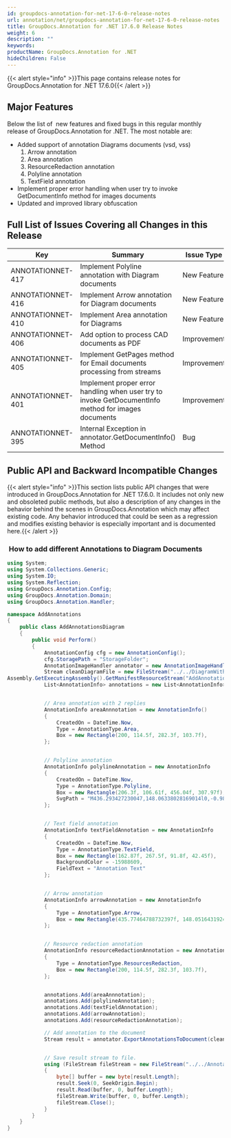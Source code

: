 ```yaml
---
id: groupdocs-annotation-for-net-17-6-0-release-notes
url: annotation/net/groupdocs-annotation-for-net-17-6-0-release-notes
title: GroupDocs.Annotation for .NET 17.6.0 Release Notes
weight: 6
description: ""
keywords: 
productName: GroupDocs.Annotation for .NET
hideChildren: False
---
```

{{< alert style="info" >}}This page contains release notes for GroupDocs.Annotation for .NET 17.6.0{{< /alert >}}

## Major Features

Below the list of  new features and fixed bugs in this regular monthly release of GroupDocs.Annotation for .NET. The most notable are:

*   Added support of annotation Diagrams documents (vsd, vss)  
    1.  Arrow annotation
    2.  Area annotation
    3.  ResourceRedaction annotation
    4.  Polyline annotation
    5.  TextField annotation
*   Implement proper error handling when user try to invoke GetDocumentInfo method for images documents
*   Updated and improved library obfuscation

## Full List of Issues Covering all Changes in this Release

| Key | Summary | Issue Type |
| --- | --- | --- |
| ANNOTATIONNET-417 | Implement Polyline annotation with Diagram documents | New Feature |
| ANNOTATIONNET-416 | Implement Arrow annotation for Diagram documents | New Feature |
| ANNOTATIONNET-410 | Implement Area annotation for Diagrams | New Feature |
| ANNOTATIONNET-406 | Add option to process CAD documents as PDF | Improvement |
| ANNOTATIONNET-405 | Implement GetPages method for Email documents processing from streams | Improvement |
| ANNOTATIONNET-401 | Implement proper error handling when user try to invoke GetDocumentInfo method for images documents | Improvement |
| ANNOTATIONNET-395 | Internal Exception in annotator.GetDocumentInfo() Method | Bug |

## Public API and Backward Incompatible Changes

{{< alert style="info" >}}This section lists public API changes that were introduced in GroupDocs.Annotation for .NET 17.6.0. It includes not only new and obsoleted public methods, but also a description of any changes in the behavior behind the scenes in GroupDocs.Annotation which may affect existing code. Any behavior introduced that could be seen as a regression and modifies existing behavior is especially important and is documented here.{{< /alert >}}

###  How to add different Annotations to Diagram Documents

```csharp
using System;
using System.Collections.Generic;
using System.IO;
using System.Reflection;
using GroupDocs.Annotation.Config;
using GroupDocs.Annotation.Domain;
using GroupDocs.Annotation.Handler;

namespace AddAnnotations
{
    public class AddAnnotationsDiagram
    {
        public void Perform()
        {
            AnnotationConfig cfg = new AnnotationConfig();
            cfg.StoragePath = "StorageFolder";
            AnnotationImageHandler annotator = new AnnotationImageHandler(cfg);
            Stream cleanDiagramFile = new FileStream("../../DiagramWithShapeAndText.vsd", FileMode.Open,FileAccess.ReadWrite); 
Assembly.GetExecutingAssembly().GetManifestResourceStream("AddAnnotations.TestData.");
            List<AnnotationInfo> annotations = new List<AnnotationInfo>();


            // Area annotation with 2 replies
            AnnotationInfo areaAnnnotation = new AnnotationInfo()
            {
                CreatedOn = DateTime.Now,
                Type = AnnotationType.Area,
                Box = new Rectangle(200, 114.5f, 282.3f, 103.7f),
            };


            // Polyline annotation
            AnnotationInfo polylineAnnotation = new AnnotationInfo
            {
                CreatedOn = DateTime.Now,
                Type = AnnotationType.Polyline,
                Box = new Rectangle(206.3f, 106.61f, 456.04f, 307.97f),
                SvgPath = "M436.293427230047,148.06338028169014l0,-0.9870892018779343l-0.9870892018779343,-0.9870892018779343l-1.9741784037558685,-0.9870892018779343l-0.9870892018779343,0l-0.9870892018779343,-0.9870892018779343l-1.9741784037558685,-0.9870892018779343l-0.9870892018779343,0l-1.9741784037558685,-0.9870892018779343l-1.9741784037558685,0l-4.935446009389671,-1.9741784037558685l-1.9741784037558685,0l-1.9741784037558685,-0.9870892018779343l-1.9741784037558685,0l-1.9741784037558685,-0.9870892018779343l-2.961267605633803,0l-2.961267605633803,0l-2.961267605633803,0l-2.961267605633803,0l-2.961267605633803,0l-2.961267605633803,0l-1.9741784037558685,0l-3.948356807511737,0l-2.961267605633803,0l-3.948356807511737,0l-4.935446009389671,0l-3.948356807511737,0.9870892018779343l-4.935446009389671,0.9870892018779343l-6.90962441314554,0l-3.948356807511737,0.9870892018779343l-3.948356807511737,0l-2.961267605633803,1.9741784037558685l-3.948356807511737,0.9870892018779343l-6.90962441314554,1.9741784037558685l-6.90962441314554,0.9870892018779343l-12.832159624413146,2.961267605633803l-6.90962441314554,1.9741784037558685l-5.922535211267606,0.9870892018779343l-5.922535211267606,1.9741784037558685l-5.922535211267606,1.9741784037558685l-5.922535211267606,0.9870892018779343l-4.935446009389671,1.9741784037558685l-5.922535211267606,1.9741784037558685l-5.922535211267606,1.9741784037558685l-4.935446009389671,1.9741784037558685l-5.922535211267606,2.961267605633803l-5.922535211267606,3.948356807511737l-5.922535211267606,3.948356807511737l-4.935446009389671,3.948356807511737l-5.922535211267606,3.948356807511737l-5.922535211267606,3.948356807511737l-3.948356807511737,5.922535211267606l-		3.948356807511737,4.935446009389671l-3.948356807511737,5.922535211267606l-3.948356807511737,6.90962441314554l-3.948356807511737,7.896713615023474l-0.9870892018779343,6.90962441314554l-1.9741784037558685,7.896713615023474l-1.9741784037558685,6.90962441314554l-0.9870892018779343,7.896713615023474l0,12.832159624413146l0,7.896713615023474l0,7.896713615023474l0.9870892018779343,7.896713615023474l1.9741784037558685,5.922535211267606l2.961267605633803,5.922535211267606l0.9870892018779343,5.922535211267606l2.961267605633803,6.90962441314554l3.948356807511737,5.922535211267606l4.935446009389671,4.935446009389671l3.948356807511737,5.922535211267606l3.948356807511737,5.922535211267606l3.948356807511737,5.922535211267606l5.922535211267606,5.922535211267606l5.922535211267606,5.922535211267606l5.922535211267606,5.922535211267606l6.90962441314554,5.922535211267606l7.896713615023474,5.922535211267606l7.896713615023474,5.922535211267606l17.767605633802816,8.883802816901408l11.845070422535212,3.948356807511737l11.845070422535212,4.935446009389671l23.690140845070424,8.883802816901408l41.45774647887324,6.90962441314554l31.586854460093896,3.948356807511737l16.780516431924884,0l16.780516431924884,1.9741784037558685l16.780516431924884,0l16.780516431924884,0l16.780516431924884,0l16.780516431924884,0l16.780516431924884,-1.9741784037558685l14.806338028169014,-1.9741784037558685l14.806338028169014,-1.9741784037558685l12.832159624413146,-1.9741784037558685l10.857981220657276,-2.961267605633803l10.857981220657276,-2.961267605633803l8.883802816901408,-4.935446009389671l8.883802816901408,-4.935446009389671l6.90962441314554,-6.90962441314554l6.90962441314554,-6.90962441314554l8.883802816901408,-16.780516431924884l4.935446009389671,-7.896713615023474l3.948356807511737,-8.883802816901408l4.935446009389671,-7.896713615023474l4.935446009389671,-7.896713615023474l3.948356807511737,-13.81924882629108l1.9741784037558685,-18.754694835680752l0,-7.896713615023474l0,-12.832159624413146l-1.9741784037558685,-15.793427230046948l-1.9741784037558685,-15.793427230046948l-4.935446009389671,-15.793427230046948l-8.883802816901408,-15.793427230046948l-12.832159624413146,-23.690140845070424l-10.857981220657276,-10.857981220657276l-5.922535211267606,-3.948356807511737l-12.832159624413146,-8.883802816901408l-9.870892018779342,-8.883802816901408l-5.922535211267606,-3.948356807511737l-12.832159624413146,-5.922535211267606l-15.793427230046948,-8.883802816901408l-13.81924882629108,-4.935446009389671l-11.845070422535212,-2.961267605633803l-11.845070422535212,-3.948356807511737l-11.845070422535212,-3.948356807511737l-5.922535211267606,-1.9741784037558685l-11.845070422535212,-2.961267605633803l-11.845070422535212,-1.9741784037558685l-5.922535211267606,-0.9870892018779343l-10.857981220657276,-1.9741784037558685l-10.857981220657276,-2.961267605633803l-9.870892018779342,0l-0.9870892018779343,0l-0.9870892018779343,0l-0.9870892018779343,0l-0.9870892018779343,0l0,-0.9870892018779343l1.9741784037558685,0",
            };


            // Text field annotation
            AnnotationInfo textFieldAnnotation = new AnnotationInfo
            {
                CreatedOn = DateTime.Now,
                Type = AnnotationType.TextField,
                Box = new Rectangle(162.87f, 267.5f, 91.8f, 42.45f),
                BackgroundColor = -15988609,
                FieldText = "Annotation Text"
            };


            // Arrow annotation
            AnnotationInfo arrowAnnotation = new AnnotationInfo
            {
                Type = AnnotationType.Arrow,
                Box = new Rectangle(435.77464788732397f, 148.05164319248826f, -66.34389671361504f, 53.07511737089203f)
            };


            // Resource redaction annotation
            AnnotationInfo resourceRedactionAnnotation = new AnnotationInfo
            {
                Type = AnnotationType.ResourcesRedaction,
                Box = new Rectangle(200, 114.5f, 282.3f, 103.7f),
            };


            annotations.Add(areaAnnnotation);
            annotations.Add(polylineAnnotation);
            annotations.Add(textFieldAnnotation);
            annotations.Add(arrowAnnotation);
            annotations.Add(resourceRedactionAnnotation);

            // Add annotation to the document
            Stream result = annotator.ExportAnnotationsToDocument(cleanDiagramFile, annotations);


            // Save result stream to file.
            using (FileStream fileStream = new FileStream("../../Annotated.vsdx", FileMode.Create))
            {
                byte[] buffer = new byte[result.Length];
                result.Seek(0, SeekOrigin.Begin);
                result.Read(buffer, 0, buffer.Length);
                fileStream.Write(buffer, 0, buffer.Length);
                fileStream.Close();
            }
        }
    }
}
```
